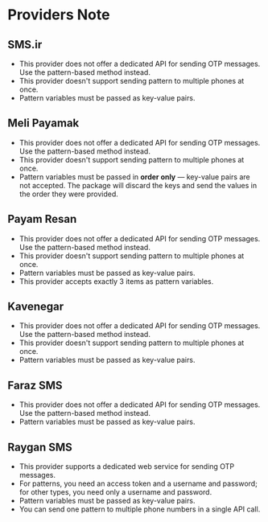 # Providers Note

## SMS.ir

- This provider does not offer a dedicated API for sending OTP messages. Use the pattern-based method instead.
- This provider doesn't support sending pattern to multiple phones at once.
- Pattern variables must be passed as key-value pairs.

## Meli Payamak

- This provider does not offer a dedicated API for sending OTP messages. Use the pattern-based method instead.
- This provider doesn't support sending pattern to multiple phones at once.
- Pattern variables must be passed in **order only** — key-value pairs are not accepted. The package will discard the keys and send the values in the order they were provided.

## Payam Resan

- This provider does not offer a dedicated API for sending OTP messages. Use the pattern-based method instead.
- This provider doesn't support sending pattern to multiple phones at once.
- Pattern variables must be passed as key-value pairs.
- This provider accepts exactly 3 items as pattern variables.

## Kavenegar

- This provider does not offer a dedicated API for sending OTP messages. Use the pattern-based method instead.
- This provider doesn't support sending pattern to multiple phones at once.
- Pattern variables must be passed as key-value pairs.

## Faraz SMS

- This provider does not offer a dedicated API for sending OTP messages. Use the pattern-based method instead.
- Pattern variables must be passed as key-value pairs.

## Raygan SMS

- This provider supports a dedicated web service for sending OTP messages.
- For patterns, you need an access token and a username and password; for other types, you need only a username and password.
- Pattern variables must be passed as key-value pairs.
- You can send one pattern to multiple phone numbers in a single API call.
